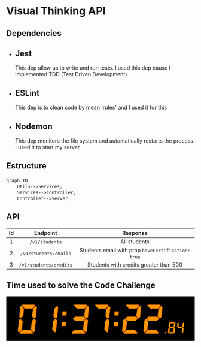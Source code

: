 # Visual Thinking API

## Dependencies

<ul>
    <li>
        <h2>Jest</h2>
        <p>This dep allow us to write and run tests. I used this dep cause I implemented TDD (Test Driven Development)</p>
    </li>
    <li>
        <h2>ESLint</h2>
        <p>This dep is to clean code by mean 'rules' and I used it for this</p>
    </li>
    <li>
        <h2>Nodemon</h2>
        <p>This dep monitors the file system and automatically restarts the process. I used it to start my server</p>
    </li>
</ul>

## Estructure

```mermaid
graph TD;
    Utils-->Services;
    Services-->Controller;
    Controller-->Server;
```

## API

| Id | Endpoint | Response |
| :-------------: |:-------------:| :-----:|
| 1 | `/v1/students` | All students |
| 2 | `/v1/students/emails` | Students email with prop `haveCertification: true` |
| 3 | `/v1/students/credits` | Students with credits greater than 500 |


## Time used to solve the Code Challenge

<img src="./assets/time.png"></img>

